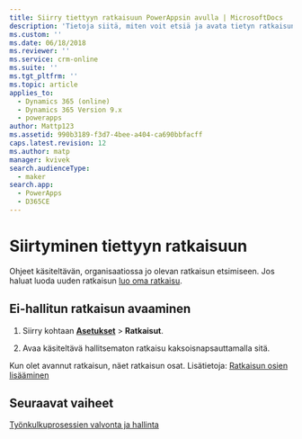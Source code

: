 ```yaml
---
title: Siirry tiettyyn ratkaisuun PowerAppsin avulla | MicrosoftDocs
description: 'Tietoja siitä, miten voit etsiä ja avata tietyn ratkaisun ympäristössäsi'
ms.custom: ''
ms.date: 06/18/2018
ms.reviewer: ''
ms.service: crm-online
ms.suite: ''
ms.tgt_pltfrm: ''
ms.topic: article
applies_to:
  - Dynamics 365 (online)
  - Dynamics 365 Version 9.x
  - powerapps
author: Mattp123
ms.assetid: 990b3189-f3d7-4bee-a404-ca690bbfacff
caps.latest.revision: 12
ms.author: matp
manager: kvivek
search.audienceType:
  - maker
search.app:
  - PowerApps
  - D365CE
---
```


# <a name="navigate-to-a-specific-solution"></a>Siirtyminen tiettyyn ratkaisuun

Ohjeet käsiteltävän, organisaatiossa jo olevan ratkaisun etsimiseen. Jos haluat luoda uuden ratkaisun [luo oma ratkaisu](create-solution.md).  
  
## <a name="open-an-unmanaged-solution"></a>Ei-hallitun ratkaisun avaaminen  
  
1. Siirry kohtaan **[Asetukset](../model-driven-apps/advanced-navigation.md#settings)** > **Ratkaisut**.  
  
2. Avaa käsiteltävä hallitsematon ratkaisu kaksoisnapsauttamalla sitä.  
  
 Kun olet avannut ratkaisun, näet ratkaisun osat. Lisätietoja: [Ratkaisun osien lisääminen](solutions-overview.md)  

 ## <a name="next-steps"></a>Seuraavat vaiheet
[Työnkulkuprosessien valvonta ja hallinta](/flow/monitor-manage-processes)
